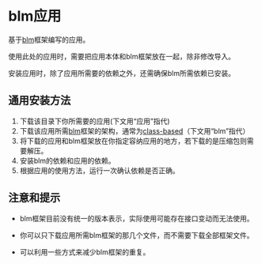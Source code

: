 # blm应用

基于[blm](../blm)框架编写的应用。

使用此处的应用时，需要把应用本体和blm框架放在一起，除非修改导入。

安装应用时，除了应用所需要的依赖之外，还需确保blm所需依赖已安装。

## 通用安装方法

1. 下载该目录下你所需要的应用(下文用“应用”指代)
2. 下载该应用所需[blm](../blm)框架的架构，通常为[class-based](../blm/class-based)（下文用“blm”指代）
3. 将下载的应用和blm框架放在你指定容纳应用的地方，若下载的是压缩包则需要解压。
4. 安装blm的依赖和应用的依赖。
5. 根据应用的使用方法，运行一次确认依赖是否正确。

## 注意和提示

- blm框架目前没有统一的版本表示，实际使用可能存在接口变动而无法使用。

- 你可以只下载应用所需blm框架的那几个文件，而不需要下载全部框架文件。
- 可以利用一些方式来减少blm框架的重复。
